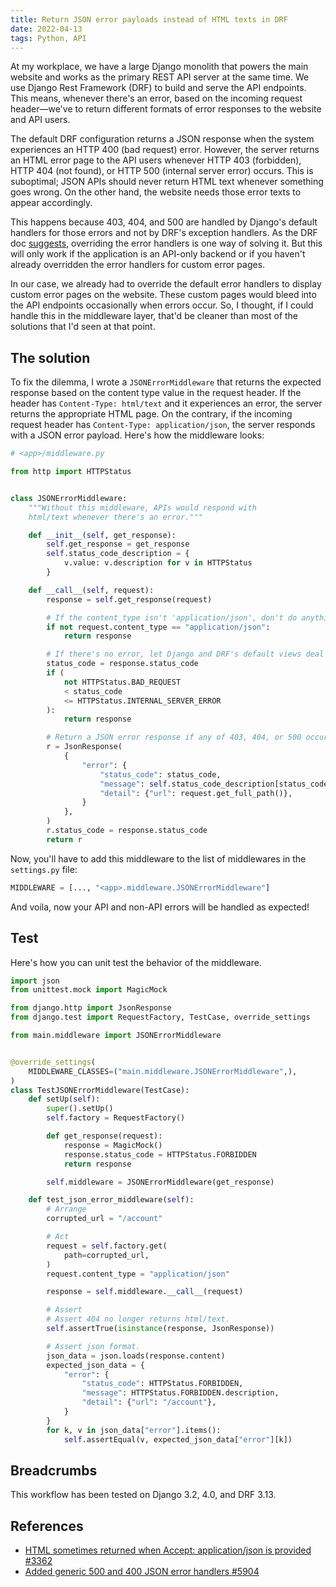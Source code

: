 ```yaml
---
title: Return JSON error payloads instead of HTML texts in DRF
date: 2022-04-13
tags: Python, API
---
```


At my workplace, we have a large Django monolith that powers the main website and works as the primary REST API server at the same time. We use Django Rest Framework (DRF) to build and serve the API endpoints. This means, whenever there's an error, based on the incoming request header—we've to return different formats of error responses to the website and API users.

The default DRF configuration returns a JSON response when the system experiences an HTTP 400 (bad request) error. However, the server returns an HTML error page to the API users whenever HTTP 403 (forbidden), HTTP 404 (not found), or HTTP 500 (internal server error) occurs. This is suboptimal; JSON APIs should never return HTML text whenever something goes wrong. On the other hand, the website needs those error texts to appear accordingly.

This happens because 403, 404, and 500 are handled by Django's default handlers for those errors and not by DRF's exception handlers. As the DRF doc [suggests](https://www.django-rest-framework.org/api-guide/exceptions/#generic-error-views), overriding the error handlers is one way of solving it. But this will only work if the application is an API-only backend or if you haven't already overridden the error handlers for custom error pages.

In our case, we already had to override the default error handlers to display custom error pages on the website. These custom pages would bleed into the API endpoints occasionally when errors occur. So, I thought, if I could handle this in the middleware layer, that'd be cleaner than most of the solutions that I'd seen at that point.

## The solution

To fix the dilemma, I wrote a `JSONErrorMiddleware` that returns the expected response based on the content type value in the request header. If the header has `Content-Type: html/text` and it experiences an error, the server returns the appropriate HTML page. On the contrary, if the incoming request header has `Content-Type: application/json`, the server responds with a JSON error payload. Here's how the middleware looks:

```python
# <app>/middleware.py

from http import HTTPStatus


class JSONErrorMiddleware:
    """Without this middleware, APIs would respond with
    html/text whenever there's an error."""

    def __init__(self, get_response):
        self.get_response = get_response
        self.status_code_description = {
            v.value: v.description for v in HTTPStatus
        }

    def __call__(self, request):
        response = self.get_response(request)

        # If the content_type isn't 'application/json', don't do anything.
        if not request.content_type == "application/json":
            return response

        # If there's no error, let Django and DRF's default views deal with it.
        status_code = response.status_code
        if (
            not HTTPStatus.BAD_REQUEST
            < status_code
            <= HTTPStatus.INTERNAL_SERVER_ERROR
        ):
            return response

        # Return a JSON error response if any of 403, 404, or 500 occurs.
        r = JsonResponse(
            {
                "error": {
                    "status_code": status_code,
                    "message": self.status_code_description[status_code],
                    "detail": {"url": request.get_full_path()},
                }
            },
        )
        r.status_code = response.status_code
        return r
```

Now, you'll have to add this middleware to the list of middlewares in the `settings.py` file:

```python
MIDDLEWARE = [..., "<app>.middleware.JSONErrorMiddleware"]
```

And voila, now your API and non-API errors will be handled as expected!

## Test

Here's how you can unit test the behavior of the middleware.

```python
import json
from unittest.mock import MagicMock

from django.http import JsonResponse
from django.test import RequestFactory, TestCase, override_settings

from main.middleware import JSONErrorMiddleware


@override_settings(
    MIDDLEWARE_CLASSES=("main.middleware.JSONErrorMiddleware",),
)
class TestJSONErrorMiddleware(TestCase):
    def setUp(self):
        super().setUp()
        self.factory = RequestFactory()

        def get_response(request):
            response = MagicMock()
            response.status_code = HTTPStatus.FORBIDDEN
            return response

        self.middleware = JSONErrorMiddleware(get_response)

    def test_json_error_middleware(self):
        # Arrange
        corrupted_url = "/account"

        # Act
        request = self.factory.get(
            path=corrupted_url,
        )
        request.content_type = "application/json"

        response = self.middleware.__call__(request)

        # Assert
        # Assert 404 no longer returns html/text.
        self.assertTrue(isinstance(response, JsonResponse))

        # Assert json format.
        json_data = json.loads(response.content)
        expected_json_data = {
            "error": {
                "status_code": HTTPStatus.FORBIDDEN,
                "message": HTTPStatus.FORBIDDEN.description,
                "detail": {"url": "/account"},
            }
        }
        for k, v in json_data["error"].items():
            self.assertEqual(v, expected_json_data["error"][k])
```

## Breadcrumbs

This workflow has been tested on Django 3.2, 4.0, and DRF 3.13.

## References

* [HTML sometimes returned when Accept: application/json is provided #3362](https://github.com/encode/django-rest-framework/issues/3362)
* [Added generic 500 and 400 JSON error handlers #5904](https://github.com/encode/django-rest-framework/pull/5904)
